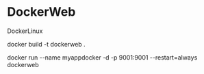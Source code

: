 # DockerWeb
DockerLinux


docker  build -t  dockerweb .

docker run   --name  myappdocker -d -p 9001:9001 --restart=always  dockerweb



